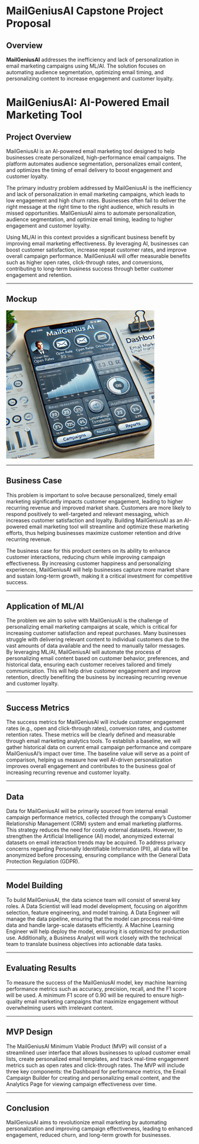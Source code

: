 # MailGeniusAI Capstone Project Proposal

## Overview
**MailGeniusAI** addresses the inefficiency and lack of personalization in email marketing campaigns using ML/AI. The solution focuses on automating audience segmentation, optimizing email timing, and personalizing content to increase engagement and customer loyalty.

# MailGeniusAI: AI-Powered Email Marketing Tool

## Project Overview

MailGeniusAI is an AI-powered email marketing tool designed to help businesses create personalized, high-performance email campaigns. The platform automates audience segmentation, personalizes email content, and optimizes the timing of email delivery to boost engagement and customer loyalty.

The primary industry problem addressed by MailGeniusAI is the inefficiency and lack of personalization in email marketing campaigns, which leads to low engagement and high churn rates. Businesses often fail to deliver the right message at the right time to the right audience, which results in missed opportunities. MailGeniusAI aims to automate personalization, audience segmentation, and optimize email timing, leading to higher engagement and customer loyalty.

Using ML/AI in this context provides a significant business benefit by improving email marketing effectiveness. By leveraging AI, businesses can boost customer satisfaction, increase repeat customer rates, and improve overall campaign performance. MailGeniusAI will offer measurable benefits such as higher open rates, click-through rates, and conversions, contributing to long-term business success through better customer engagement and retention.

---

## Mockup

<img src="MailGeniusAI.png" alt="MailGeniusAI App Mockup" width="400" />

---

## Business Case

This problem is important to solve because personalized, timely email marketing significantly impacts customer engagement, leading to higher recurring revenue and improved market share. Customers are more likely to respond positively to well-targeted and relevant messaging, which increases customer satisfaction and loyalty. Building MailGeniusAI as an AI-powered email marketing tool will streamline and optimize these marketing efforts, thus helping businesses maximize customer retention and drive recurring revenue.

The business case for this product centers on its ability to enhance customer interactions, reducing churn while improving campaign effectiveness. By increasing customer happiness and personalizing experiences, MailGeniusAI will help businesses capture more market share and sustain long-term growth, making it a critical investment for competitive success.

---

## Application of ML/AI

The problem we aim to solve with MailGeniusAI is the challenge of personalizing email marketing campaigns at scale, which is critical for increasing customer satisfaction and repeat purchases. Many businesses struggle with delivering relevant content to individual customers due to the vast amounts of data available and the need to manually tailor messages. By leveraging ML/AI, MailGeniusAI will automate the process of personalizing email content based on customer behavior, preferences, and historical data, ensuring each customer receives tailored and timely communication. This will help drive customer engagement and improve retention, directly benefiting the business by increasing recurring revenue and customer loyalty.

---

## Success Metrics

The success metrics for MailGeniusAI will include customer engagement rates (e.g., open and click-through rates), conversion rates, and customer retention rates. These metrics will be clearly defined and measurable through email marketing analytics tools. To establish a baseline, we will gather historical data on current email campaign performance and compare MailGeniusAI’s impact over time. The baseline value will serve as a point of comparison, helping us measure how well AI-driven personalization improves overall engagement and contributes to the business goal of increasing recurring revenue and customer loyalty.

---

## Data

Data for MailGeniusAI will be primarily sourced from internal email campaign performance metrics, collected through the company’s Customer Relationship Management (CRM) system and email marketing platforms. This strategy reduces the need for costly external datasets. However, to strengthen the Artificial Intelligence (AI) model, anonymized external datasets on email interaction trends may be acquired. To address privacy concerns regarding Personally Identifiable Information (PII), all data will be anonymized before processing, ensuring compliance with the General Data Protection Regulation (GDPR).

---

## Model Building

To build MailGeniusAI, the data science team will consist of several key roles. A Data Scientist will lead model development, focusing on algorithm selection, feature engineering, and model training. A Data Engineer will manage the data pipeline, ensuring that the model can process real-time data and handle large-scale datasets efficiently. A Machine Learning Engineer will help deploy the model, ensuring it is optimized for production use. Additionally, a Business Analyst will work closely with the technical team to translate business objectives into actionable data tasks.

---

## Evaluating Results

To measure the success of the MailGeniusAI model, key machine learning performance metrics such as accuracy, precision, recall, and the F1 score will be used. A minimum F1 score of 0.90 will be required to ensure high-quality email marketing campaigns that maximize engagement without overwhelming users with irrelevant content.

---

## MVP Design

The MailGeniusAI Minimum Viable Product (MVP) will consist of a streamlined user interface that allows businesses to upload customer email lists, create personalized email templates, and track real-time engagement metrics such as open rates and click-through rates. The MVP will include three key components: the Dashboard for performance metrics, the Email Campaign Builder for creating and personalizing email content, and the Analytics Page for viewing campaign effectiveness over time.

---
## Conclusion
MailGeniusAI aims to revolutionize email marketing by automating personalization and improving campaign effectiveness, leading to enhanced engagement, reduced churn, and long-term growth for businesses.
